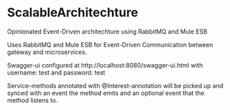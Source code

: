# ScalableArchitechture
Opinionated Event-Driven architechture using RabbitMQ and Mule ESB



Uses RabbitMQ and Mule ESB for Event-Driven Communication between gateway and microservices.

Swagger-ui configured at http://localhost:8080/swagger-ui.html
with username: test and password: test

Service-methods annotated with @Interest-annotation will be picked up
and synced with an event the method emits and an optional event that the method listens to.
